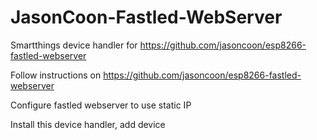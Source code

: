 # JasonCoon-Fastled-WebServer
Smartthings device handler for https://github.com/jasoncoon/esp8266-fastled-webserver

Follow instructions on https://github.com/jasoncoon/esp8266-fastled-webserver

Configure fastled webserver to use static IP

Install this device handler, add device 
